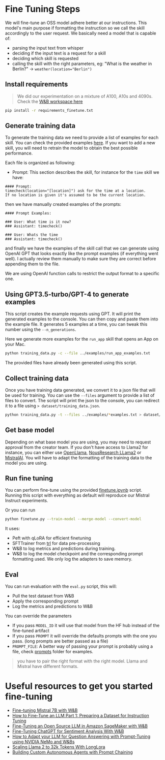# Fine Tuning Steps

We will fine-tune an OSS model adhere better at our instructions. This model's main purpose if formatting the instruction so we call the skill accordingly to the user request. We basically need a model that is capable of:
- parsing the input text from whisper
- deciding if the input text is a request for a skill
- deciding which skill is requested
- calling the skill with the right parameters, eg: "What is the weather in Berlin?" -> `weather(location="Berlin")`


## Install requirements

> We did our experimentation on a mixture of A100, A10s and 4090s. Check the [W&B workspace here](https://wandb.ai/l2k2/otto)

```bash
pip install -r requirements_finetune.txt
```

## Generate training data

To generate the training data we need to provide a list of examples for each skill. You can check the provided examples [here](examples/). If you want to add a new skill, you will need to retrain the model to obtain the best possible performance.

Each file is organized as following:
- Prompt: This section describes the skill, for instance for the `time` skill we have:
```
#### Prompt:
timecheck(location="[location]") ask for the time at a location. 
If no location is given it's assumed to be the current location.
```
then we have manually created examples of the prompts:
```
#### Prompt Examples:

### User: What time is it now?
### Assistant: timecheck()

### User: Whats the time
### Assistant: timecheck()
```
and finally we have the examples of the skill call that we can generate using OpenAI GPT that looks exactly like the prompt examples (if everything went well). I actually review them manually to make sure they are correct before appending them to the file.

We are using OpenAI function calls to restrict the output format to a specific one.

## Using GPT3.5-turbo/GPT-4 to generate examples

This script creates the example requests using GPT. It will print the generated examples to the console. You can then copy and paste them into the example file. It generates 5 examples at a time, you can tweak this number using the `--n_generations`.


Here we generate more examples for the `run_app` skill that opens an App on your Mac.

```bash
python training_data.py -c --file ../examples/run_app_examples.txt
```

The provided files have already been generated using this script.

## Collect training data

Once you have training data generated, we convert it to a json file that will be used for training. You can use the `--files` argument to provide a list of files to convert. The script will print the json to the console, you can redirect it to a file using `> dataset/training_data.json`.

```bash
python training_data.py -t --files ../examples/*examples.txt > dataset/training_data.json
```

## Get base model

Depending on what base model you are using, you may need to request approval from the creator team. 
If you don't have access to Llama2 for instance, you can either use [OpenLlama](https://huggingface.co/openlm-research), [NousResearch LLama2](https://huggingface.co/NousResearch/Llama-2-7b-hf) or [MistralAI](https://huggingface.co/mistralai/Mistral-7B-Instruct-v0.1). You will have to adapt the formatting of the training data to the model you are using.

## Run fine tuning

You can perform fine-tune using the provided [finetune.ipynb](finetune.ipynb) script. Running this script with everything as default will reproduce our Mistral Instruct experiments.

Or you can run
```bash
python finetune.py --train-model --merge-model --convert-model
```

It uses:
- Peft with qLoRA for efficient finetuning
- SFTTrainer from [trl](https://github.com/huggingface/trl/blob/main/trl/trainer/sft_trainer.py) for data pre-processing
- W&B to log metrics and predictions during training.
- W&B to log the model checkpoint and the corresponding prompt formatting used. We only log the adapters to save memory.

## Eval

You can run evaluation with the `eval.py` script, this will:
- Pull the test dataset from W&B
- Apply the corresponding prompt
- Log the metrics and predictions to W&B

You can override the parameters
- If you pass `MODEL_ID` it will use that model from the HF hub instead of the fine-tuned artifact
- If you pass `PROMPT` it will override the defaults prompts with the one you pass. (long prompts are better passed as a file)
- `PROMPT_FILE`: A better way of passing your prompt is probably using a file, check [prompts](prompts) folder for examples.

> you have to pair the right format with the right model. Llama and Mistral have different formats.

# Useful resources to get you started fine-tuning
- [Fine-tuning Mistral 7B with W&B](https://wandb.ai/vincenttu/finetuning_mistral7b/reports/Fine-tuning-Mistral-7B-with-W-B--Vmlldzo1NTc3MjMy?galleryTag=llm)
- [How to Fine-Tune an LLM Part 1: Preparing a Dataset for Instruction Tuning](https://wandb.ai/capecape/alpaca_ft/reports/How-to-Fine-Tune-an-LLM-Part-1-Preparing-a-Dataset-for-Instruction-Tuning--Vmlldzo1NTcxNzE2?galleryTag=llm)
- [Fine-Tuning an Open Source LLM in Amazon SageMaker with W&B](https://wandb.ai/capecape/aws_llm_workshop/reports/Fine-Tuning-an-Open-Source-LLM-in-Amazon-SageMaker-with-W-B--Vmlldzo1Njk4MDc1?galleryTag=llm)
- [Fine-Tuning ChatGPT for Sentiment Analysis With W&B](https://wandb.ai/mostafaibrahim17/ml-articles/reports/Fine-Tuning-ChatGPT-for-Sentiment-Analysis-With-W-B--Vmlldzo1NjMzMjQx?galleryTag=llm)
- [How to Adapt your LLM for Question Answering with Prompt-Tuning using NVIDIA NeMo and W&Bs](https://wandb.ai/a-sh0ts/NeMo_Megatron_PTuning-demo/reports/How-to-Adapt-your-LLM-for-Question-Answering-with-Prompt-Tuning-using-NVIDIA-NeMo-and-Weights-Biases--Vmlldzo1NjA1MjEx?galleryTag=llm)
- [Scaling Llama 2 to 32k Tokens With LongLora](https://wandb.ai/byyoung3/ml-news/reports/Scaling-Llama-2-to-32k-Tokens-With-LongLora--Vmlldzo1NzU4OTk2?galleryTag=llm)
- [Building Custom Autonomous Agents with Prompt Chaining](https://wandb.ai/samuel-shapley/OrchestrAI/reports/Introducing-OrchestrAI-Building-Custom-Autonomous-Agents-with-Prompt-Chaining--Vmlldzo1MTE1MTM1?galleryTag=llm)


